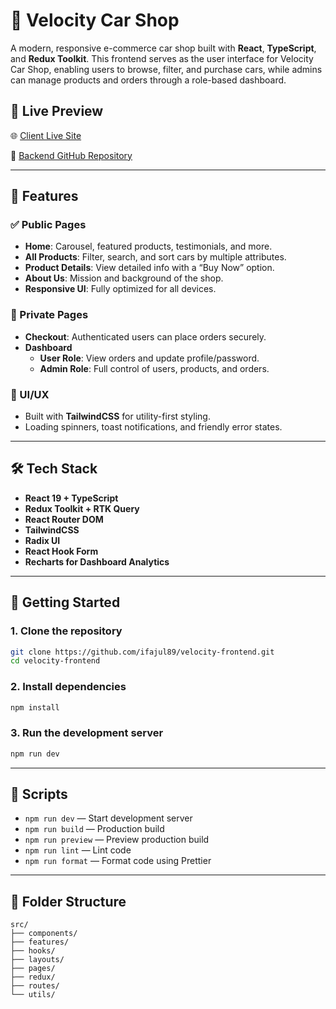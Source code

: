 # 🚗 Velocity Car Shop

A modern, responsive e-commerce car shop built with **React**, **TypeScript**, and **Redux Toolkit**. This frontend serves as the user interface for Velocity Car Shop, enabling users to browse, filter, and purchase cars, while admins can manage products and orders through a role-based dashboard.

## 🔗 Live Preview

🌐 [Client Live Site](https://velocity-car-shop.vercel.app/)

👷 [Backend GitHub Repository](https://github.com/ifajul89/velocity-backend)

---

## 🧬 Features

### ✅ Public Pages

- **Home**: Carousel, featured products, testimonials, and more.
- **All Products**: Filter, search, and sort cars by multiple attributes.
- **Product Details**: View detailed info with a “Buy Now” option.
- **About Us**: Mission and background of the shop.
- **Responsive UI**: Fully optimized for all devices.

### 🔐 Private Pages

- **Checkout**: Authenticated users can place orders securely.
- **Dashboard**
  - **User Role**: View orders and update profile/password.
  - **Admin Role**: Full control of users, products, and orders.

### 🎨 UI/UX

- Built with **TailwindCSS** for utility-first styling.
- Loading spinners, toast notifications, and friendly error states.

---

## 🛠 Tech Stack

- **React 19 + TypeScript**
- **Redux Toolkit + RTK Query**
- **React Router DOM**
- **TailwindCSS**
- **Radix UI**
- **React Hook Form**
- **Recharts for Dashboard Analytics**

---

## 🔧 Getting Started

### 1. Clone the repository

```bash
git clone https://github.com/ifajul89/velocity-frontend.git
cd velocity-frontend
```

### 2. Install dependencies

```bash
npm install
```

### 3. Run the development server

```bash
npm run dev
```

---

## 📆 Scripts

- `npm run dev` — Start development server
- `npm run build` — Production build
- `npm run preview` — Preview production build
- `npm run lint` — Lint code
- `npm run format` — Format code using Prettier

---

## 📁 Folder Structure

```
src/
├── components/
├── features/
├── hooks/
├── layouts/
├── pages/
├── redux/
├── routes/
└── utils/
```
